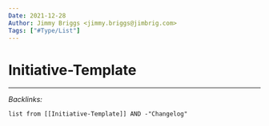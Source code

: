 ```yaml
---
Date: 2021-12-28
Author: Jimmy Briggs <jimmy.briggs@jimbrig.com>
Tags: ["#Type/List"]
---
```


# Initiative-Template



***

*Backlinks:*

```dataview
list from [[Initiative-Template]] AND -"Changelog"
```